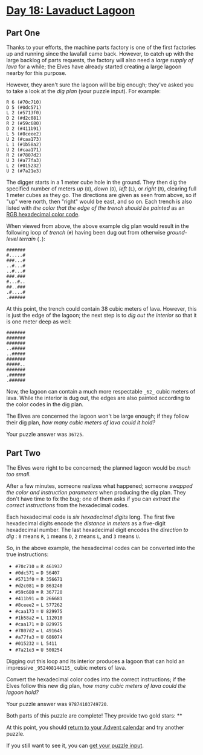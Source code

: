 # [Day 18: Lavaduct Lagoon](https://adventofcode.com/2023/day/18)

## Part One

Thanks to your efforts, the machine parts factory is one of the first
factories up and running since the lavafall came back. However, to catch up
with the large backlog of parts requests, the factory will also need a _large
supply of lava_ for a while; the Elves have already started creating a large
lagoon nearby for this purpose.

However, they aren't sure the lagoon will be big enough; they've asked you to
take a look at the _dig plan_ (your puzzle input). For example:

    R 6 (#70c710)
    D 5 (#0dc571)
    L 2 (#5713f0)
    D 2 (#d2c081)
    R 2 (#59c680)
    D 2 (#411b91)
    L 5 (#8ceee2)
    U 2 (#caa173)
    L 1 (#1b58a2)
    U 2 (#caa171)
    R 2 (#7807d2)
    U 3 (#a77fa3)
    L 2 (#015232)
    U 2 (#7a21e3)

The digger starts in a 1 meter cube hole in the ground. They then dig the
specified number of meters _up_ (`U`), _down_ (`D`), _left_ (`L`), or _right_
(`R`), clearing full 1 meter cubes as they go. The directions are given as
seen from above, so if "up" were north, then "right" would be east, and so on.
Each trench is also listed with _the color that the edge of the trench should
be painted_ as an [RGB hexadecimal color
code](https://en.wikipedia.org/wiki/RGB_color_model#Numeric_representations).

When viewed from above, the above example dig plan would result in the
following loop of _trench_ (`#`) having been dug out from otherwise _ground-
level terrain_ (`.`):

    #######
    #.....#
    ###...#
    ..#...#
    ..#...#
    ###.###
    #...#..
    ##..###
    .#....#
    .######

At this point, the trench could contain 38 cubic meters of lava. However, this
is just the edge of the lagoon; the next step is to _dig out the interior_ so
that it is one meter deep as well:

    #######
    #######
    #######
    ..#####
    ..#####
    #######
    #####..
    #######
    .######
    .######

Now, the lagoon can contain a much more respectable `_62_` cubic meters of
lava. While the interior is dug out, the edges are also painted according to
the color codes in the dig plan.

The Elves are concerned the lagoon won't be large enough; if they follow their
dig plan, _how many cubic meters of lava could it hold?_

Your puzzle answer was `36725`.

## Part Two

The Elves were right to be concerned; the planned lagoon would be _much too
small_.

After a few minutes, someone realizes what happened; someone _swapped the
color and instruction parameters_ when producing the dig plan. They don't have
time to fix the bug; one of them asks if you can _extract the correct
instructions_ from the hexadecimal codes.

Each hexadecimal code is _six hexadecimal digits_ long. The first five
hexadecimal digits encode the _distance in meters_ as a five-digit hexadecimal
number. The last hexadecimal digit encodes the _direction to dig_ : `0` means
`R`, `1` means `D`, `2` means `L`, and `3` means `U`.

So, in the above example, the hexadecimal codes can be converted into the true
instructions:

* `#70c710` = `R 461937`
* `#0dc571` = `D 56407`
* `#5713f0` = `R 356671`
* `#d2c081` = `D 863240`
* `#59c680` = `R 367720`
* `#411b91` = `D 266681`
* `#8ceee2` = `L 577262`
* `#caa173` = `U 829975`
* `#1b58a2` = `L 112010`
* `#caa171` = `D 829975`
* `#7807d2` = `L 491645`
* `#a77fa3` = `U 686074`
* `#015232` = `L 5411`
* `#7a21e3` = `U 500254`

Digging out this loop and its interior produces a lagoon that can hold an
impressive `_952408144115_` cubic meters of lava.

Convert the hexadecimal color codes into the correct instructions; if the
Elves follow this new dig plan, _how many cubic meters of lava could the
lagoon hold?_

Your puzzle answer was `97874103749720`.

Both parts of this puzzle are complete! They provide two gold stars: **

At this point, you should [return to your Advent calendar](https://adventofcode.com/2023) and try
another puzzle.

If you still want to see it, you can [get your puzzle input](https://adventofcode.com/2023/day/18/input).

